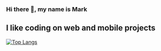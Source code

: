 ### Hi there 👋, my name is Mark

## I like coding on web and mobile projects

[![Top Langs](https://github-readme-stats.vercel.app/api/top-langs/?username=markmcavoy)](https://github.com/anuraghazra/github-readme-stats)


<!--
**markmcavoy/markmcavoy** is a ✨ _special_ ✨ repository because its `README.md` (this file) appears on your GitHub profile.

Here are some ideas to get you started:

- 🔭 I’m currently working on ...
- 🌱 I’m currently learning ...
- 👯 I’m looking to collaborate on ...
- 🤔 I’m looking for help with ...
- 💬 Ask me about ...
- 📫 How to reach me: ...
- 😄 Pronouns: ...
- ⚡ Fun fact: ...
-->
